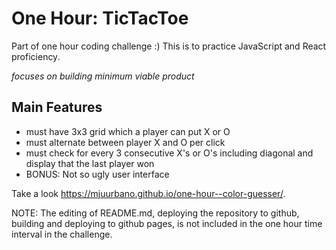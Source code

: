 # One Hour: TicTacToe

Part of one hour coding challenge :)
This is to practice JavaScript and React proficiency.

_focuses on building minimum viable product_

## Main Features
* must have 3x3 grid which a player can put X or O
* must alternate between player X and O per click
* must check for every 3 consecutive X's or O's including diagonal and display that the last player won
* BONUS: Not so ugly user interface

Take a look https://mjuurbano.github.io/one-hour--color-guesser/.

NOTE: The editing of README.md, deploying the repository to github, building and deploying to github pages, is not included in the one hour time interval in the challenge.
